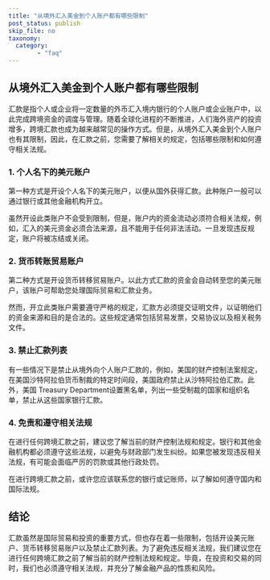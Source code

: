```yaml
---
title: "从境外汇入美金到个人账户都有哪些限制"
post_status: publish
skip_file: no
taxonomy:
  category:
        - "faq"
---
```


## 从境外汇入美金到个人账户都有哪些限制

汇款是指个人或企业将一定数量的外币汇入境内银行的个人账户或企业账户中，以此完成跨境资金的调度与管理。随着全球化进程的不断推进，人们海外资产的投资增多，跨境汇款也成为越来越常见的操作方式。但是，从境外汇入美金到个人账户也有其限制，因此，在汇款之前，您需要了解相关的规定，包括哪些限制和如何遵守相关法规。

### 1. 个人名下的美元账户

第一种方式是开设个人名下的美元账户，以便从国外获得汇款。此种账户一般可以通过银行或其他金融机构开立。

虽然开设此类账户不会受到限制，但是，账户内的资金流动必须符合相关法规，例如，汇入的美元资金必须合法来源，且不能用于任何非法活动。一旦发现违反规定，账户将被冻结或关闭。

### 2. 货币转账贸易账户

第二种方式是开设货币转移贸易账户。以此方式汇款的资金会自动转至您的美元账户，该账户可帮助您处理国际贸易和汇款业务。

然而，开立此类账户需要遵守严格的规定，汇款方必须提交证明文件，以证明他们的资金来源和目的是合法的。这些规定通常包括贸易发票，交易协议以及相关税务文件。

### 3. 禁止汇款列表

有一些情况下是禁止从境外向个人账户汇款的，例如，美国的财产控制法案规定，在美国沙特阿拉伯货币制裁的特定时间段，美国政府禁止从沙特阿拉伯汇款。此外，美国 Treasury Department设置黑名单，列出一些受制裁的国家和组织名单，禁止从这些国家银行汇款。

### 4. 免责和遵守相关法规

在进行任何跨境汇款之前，建议您了解当前的财产控制法规和规定。银行和其他金融机构都必须遵守这些法规，以避免与财政部门发生纠纷。如果您被发现违反相关法规，有可能会面临严厉的罚款或其他行政处罚。

在进行跨境汇款之前，或许您应该联系您的银行或记账师，以了解如何遵守国内和国际法规。

## 结论

汇款虽然是国际贸易和投资的重要方式，但也存在着一些限制，包括开设美元账户、货币转移贸易账户以及禁止汇款列表。为了避免违反相关法规，我们建议您在进行任何跨境汇款之前了解当前的财产控制法规和规定。毕竟，在投资和交易的同时，我们也必须遵守相关法规，并充分了解金融产品的性质和风险。
